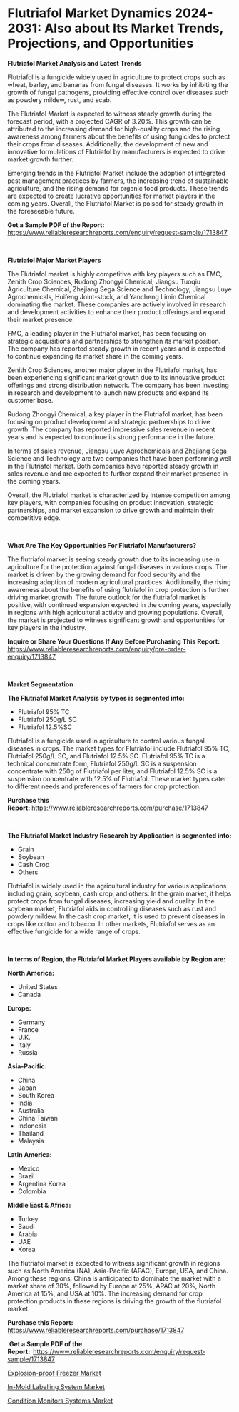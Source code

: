 <p><h1>Flutriafol Market Dynamics 2024-2031: Also about Its Market Trends, Projections, and Opportunities</h1></p><p><strong>Flutriafol Market Analysis and Latest Trends</strong></p>
<p><p>Flutriafol is a fungicide widely used in agriculture to protect crops such as wheat, barley, and bananas from fungal diseases. It works by inhibiting the growth of fungal pathogens, providing effective control over diseases such as powdery mildew, rust, and scab.</p><p>The Flutriafol Market is expected to witness steady growth during the forecast period, with a projected CAGR of 3.20%. This growth can be attributed to the increasing demand for high-quality crops and the rising awareness among farmers about the benefits of using fungicides to protect their crops from diseases. Additionally, the development of new and innovative formulations of Flutriafol by manufacturers is expected to drive market growth further.</p><p>Emerging trends in the Flutriafol Market include the adoption of integrated pest management practices by farmers, the increasing trend of sustainable agriculture, and the rising demand for organic food products. These trends are expected to create lucrative opportunities for market players in the coming years. Overall, the Flutriafol Market is poised for steady growth in the foreseeable future.</p></p>
<p><strong>Get a Sample PDF of the Report:&nbsp;</strong> <a href="https://www.reliableresearchreports.com/enquiry/request-sample/1713847">https://www.reliableresearchreports.com/enquiry/request-sample/1713847</a></p>
<p>&nbsp;</p>
<p><strong>Flutriafol Major Market Players</strong></p>
<p><p>The Flutriafol market is highly competitive with key players such as FMC, Zenith Crop Sciences, Rudong Zhongyi Chemical, Jiangsu Tuoqiu Agriculture Chemical, Zhejiang Sega Science and Technology, Jiangsu Luye Agrochemicals, Huifeng Joint-stock, and Yancheng Limin Chemical dominating the market. These companies are actively involved in research and development activities to enhance their product offerings and expand their market presence.</p><p>FMC, a leading player in the Flutriafol market, has been focusing on strategic acquisitions and partnerships to strengthen its market position. The company has reported steady growth in recent years and is expected to continue expanding its market share in the coming years.</p><p>Zenith Crop Sciences, another major player in the Flutriafol market, has been experiencing significant market growth due to its innovative product offerings and strong distribution network. The company has been investing in research and development to launch new products and expand its customer base.</p><p>Rudong Zhongyi Chemical, a key player in the Flutriafol market, has been focusing on product development and strategic partnerships to drive growth. The company has reported impressive sales revenue in recent years and is expected to continue its strong performance in the future.</p><p>In terms of sales revenue, Jiangsu Luye Agrochemicals and Zhejiang Sega Science and Technology are two companies that have been performing well in the Flutriafol market. Both companies have reported steady growth in sales revenue and are expected to further expand their market presence in the coming years.</p><p>Overall, the Flutriafol market is characterized by intense competition among key players, with companies focusing on product innovation, strategic partnerships, and market expansion to drive growth and maintain their competitive edge.</p></p>
<p>&nbsp;</p>
<p><strong>What Are The Key Opportunities For Flutriafol Manufacturers?</strong></p>
<p><p>The flutriafol market is seeing steady growth due to its increasing use in agriculture for the protection against fungal diseases in various crops. The market is driven by the growing demand for food security and the increasing adoption of modern agricultural practices. Additionally, the rising awareness about the benefits of using flutriafol in crop protection is further driving market growth. The future outlook for the flutriafol market is positive, with continued expansion expected in the coming years, especially in regions with high agricultural activity and growing populations. Overall, the market is projected to witness significant growth and opportunities for key players in the industry.</p></p>
<p><strong>Inquire or Share Your Questions If Any Before Purchasing This Report:</strong> <a href="https://www.reliableresearchreports.com/enquiry/pre-order-enquiry/1713847">https://www.reliableresearchreports.com/enquiry/pre-order-enquiry/1713847</a></p>
<p>&nbsp;</p>
<p><strong>Market Segmentation</strong></p>
<p><strong>The Flutriafol Market Analysis by types is segmented into:</strong></p>
<p><ul><li>Flutriafol 95% TC</li><li>Flutriafol 250g/L SC</li><li>Flutriafol 12.5%SC</li></ul></p>
<p><p>Flutriafol is a fungicide used in agriculture to control various fungal diseases in crops. The market types for Flutriafol include Flutriafol 95% TC, Flutriafol 250g/L SC, and Flutriafol 12.5% SC. Flutriafol 95% TC is a technical concentrate form, Flutriafol 250g/L SC is a suspension concentrate with 250g of Flutriafol per liter, and Flutriafol 12.5% SC is a suspension concentrate with 12.5% of Flutriafol. These market types cater to different needs and preferences of farmers for crop protection.</p></p>
<p><strong>Purchase this Report:&nbsp;</strong><a href="https://www.reliableresearchreports.com/purchase/1713847">https://www.reliableresearchreports.com/purchase/1713847</a></p>
<p>&nbsp;</p>
<p><strong>The Flutriafol Market Industry Research by Application is segmented into:</strong></p>
<p><ul><li>Grain</li><li>Soybean</li><li>Cash Crop</li><li>Others</li></ul></p>
<p><p>Flutriafol is widely used in the agricultural industry for various applications including grain, soybean, cash crop, and others. In the grain market, it helps protect crops from fungal diseases, increasing yield and quality. In the soybean market, Flutriafol aids in controlling diseases such as rust and powdery mildew. In the cash crop market, it is used to prevent diseases in crops like cotton and tobacco. In other markets, Flutriafol serves as an effective fungicide for a wide range of crops.</p></p>
<p>&nbsp;</p>
<p><strong>In terms of Region, the Flutriafol Market Players available by Region are:</strong></p>
<p>
    <p> <strong> North America: </strong>
        <ul>
            <li>United States</li>
            <li>Canada</li>
        </ul>
        </p> 
    <p> <strong> Europe: </strong>
        <ul>
            <li>Germany</li>
            <li>France</li>
            <li>U.K.</li>
            <li>Italy</li>
            <li>Russia</li>
        </ul>
        </p> 
    <p> <strong> Asia-Pacific: </strong>
        <ul>
            <li>China</li>
            <li>Japan</li>
            <li>South Korea</li>
            <li>India</li>
            <li>Australia</li>
            <li>China Taiwan</li>
            <li>Indonesia</li>
            <li>Thailand</li>
            <li>Malaysia</li>
        </ul>
        </p> 
    <p> <strong> Latin America: </strong>
        <ul>
            <li>Mexico</li>
            <li>Brazil</li>
            <li>Argentina Korea</li>
            <li>Colombia</li>
        </ul>
        </p> 
    <p> <strong> Middle East & Africa: </strong>
        <ul>
            <li>Turkey</li>
            <li>Saudi</li>
            <li>Arabia</li>
            <li>UAE</li>
            <li>Korea</li>
        </ul>
    </p>
    </p>
<p><p>The flutriafol market is expected to witness significant growth in regions such as North America (NA), Asia-Pacific (APAC), Europe, USA, and China. Among these regions, China is anticipated to dominate the market with a market share of 30%, followed by Europe at 25%, APAC at 20%, North America at 15%, and USA at 10%. The increasing demand for crop protection products in these regions is driving the growth of the flutriafol market.</p></p>
<p><strong>Purchase this Report: </strong><a href="https://www.reliableresearchreports.com/purchase/1713847">https://www.reliableresearchreports.com/purchase/1713847</a></p>
<p>&nbsp;<strong>Get a Sample PDF of the Report:&nbsp;&nbsp;</strong><a href="https://www.reliableresearchreports.com/enquiry/request-sample/1713847">https://www.reliableresearchreports.com/enquiry/request-sample/1713847</a></p>
<p><strong></strong></p>
<p><p><a href="https://view.publitas.com/reportprime-1/explosion-proof-freezer-market-dynamics-2023-2030-also-about-its-market-trends-projections-and-opportunities/">Explosion-proof Freezer Market</a></p><p><a href="https://view.publitas.com/reportprime-1/in-mold-labelling-system-market-size-growth-and-forecast-from-2023-2030/">In-Mold Labelling System Market</a></p><p><a href="https://view.publitas.com/reportprime-1/condition-monitors-systems-market-offer-valuable-insights-into-market-size-market-share-market-trends-and-projections-spanning-from-2023-to-2030/">Condition Monitors Systems Market</a></p></p>